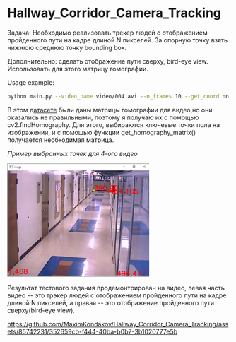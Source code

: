 # Hallway_Corridor_Camera_Tracking
Задача: Необходимо реализовать трекер людей с отображением пройденного пути на кадре длиной N пикселей. 
За опорную точку взять нижнюю среднюю точку bounding box.

Дополнительно: сделать отображение пути сверху, bird-eye view. Использовать для этого матрицу гомографии.

Usage example:
```bash
python main.py --video_name video/004.avi --n_frames 10 --get_coord no
```
В этом [датасете](http://www.santhoshsunderrajan.com/datasets.html#hfh_tracking) были даны матрицы гомографии для видео,но они оказались не правильными, поэтому я получаю их с помощью cv2.findHomography. Для этого, выбираются ключевые точки пола на изображении, и с помощью функции get_homography_matrix() получается  необходимая матрица.

*Пример выбранных точек для 4-ого видео* 

![Screenshot](additional/Selected_points.png)

Результат тестового задания продемонтрирован на видео, левая часть видео -- это трэкер людей с отображением пройденного пути на кадре длиной N пикселей,
а правая -- это отображение пройденного пути сверху(bird-eye view).

https://github.com/MaximKondakov/Hallway_Corridor_Camera_Tracking/assets/85742231/352659cb-f444-40ba-b0b7-3b1020777e5b

